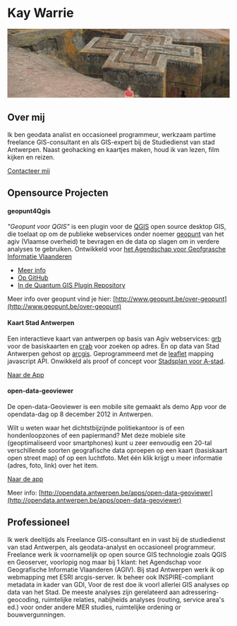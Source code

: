 Kay Warrie
==========

![](images/Ethiopie_kay.jpg "Voor de bet giorgis in Ethiopie")

Over mij
--------

Ik ben geodata analist en occasioneel programmeur, werkzaam partime freelance GIS-consultant en als GIS-expert bij de Studiedienst van stad Antwerpen. 
Naast geohacking en kaartjes maken, houd ik van lezen, film kijken en reizen.

[Contacteer mij](mailto:kaywarrie@gmail.com)
 

Opensource Projecten
---------------------

#### geopunt4Qgis

*"Geopunt voor QGIS"* is een plugin voor de [QGIS](http://www.qgis.org/) open source desktop GIS,  die toelaat op om de publieke webservices onder noemer [geopunt](http://www.geopunt.be) van het agiv (Vlaamse overheid) te bevragen en de data op slagen om in verdere analyses te gebruiken. Ontwikkeld voor [het Agendschap voor Geofgrasche Informatie Vlaanderen](https://www.agiv.be/)

- [Meer info](README_NL.md) 
- [Op GitHub](http://github.com/warrieka/geopunt4Qgis)
- [In de Quantum GIS Plugin Repository](http://plugins.qgis.org/plugins/geopunt4Qgis/)

Meer info over geopunt vind je hier: [http://www.geopunt.be/over-geopunt](http://www.geopunt.be/over-geopunt)
<br/>

#### Kaart Stad Antwerpen

Een interactieve kaart van antwerpen op basis van Agiv webservices:  [grb](https://www.agiv.be/producten/grb/meer-over/aan-de-slag/grb-raadpleegdiensten) voor de basiskaarten en  [crab](https://www.agiv.be/producten/crab/meer-info-over-crab/gebruik-van-het-crab/geolocation) voor zoeken op adres. En op data van Stad Antwerpen gehost op [arcgis](http://arcgis.com). Geprogrammeerd met de  [leaflet](http://leafletjs.com/) mapping javascript API. Onwikkeld als proof of concept voor [Stadsplan voor A-stad](https://beta.antwerpen.be/stadsmap).

[Naar de App](stadsplan)
<br/>

#### open-data-geoviewer

De open-data-Geoviewer is een mobile site gemaakt als demo App voor de opendata-dag op 8 december 2012 in Antwerpen.

Wilt u weten waar het dichtstbijzijnde politiekantoor is of een hondenloopzones of een papiermand?
Met deze mobiele site (geoptimaliseerd voor smartphones) kunt u zeer eenvoudig een 20-tal verschillende soorten geografische data oproepen op een kaart (basiskaart open street map) of op een luchtfoto.
Met één klik krijgt u meer informatie (adres, foto, link) over het item.

[Naar de app](mobile)

Meer info:
[http://opendata.antwerpen.be/apps/open-data-geoviewer](http://opendata.antwerpen.be/apps/open-data-geoviewer)
<br/>

Professioneel
-------------

Ik werk deeltijds als Freelance GIS-consultant en in vast bij de studiedienst van stad Antwerpen, als geodata-analyst en occasioneel programmeur.
Freelance werk ik voornamelijk op open source GIS technologie zoals QGIS en Geoserver, voorlopig nog maar bij 1 klant: het Agendschap voor Geografische Informatie Vlaanderen (AGIV).
Bij stad Antwerpen werk ik op webmapping met ESRI arcgis-server. Ik beheer ook INSPIRE-compliant metadata in kader van GDI, Voor de rest doe ik voorl allerlei GIS analyses op data van het Stad. De meeste analyses zijn gerelateerd aan adressering-geocoding, ruimtelijke relaties,  nabijheids analyses (routing, service area's ed.) voor onder andere MER studies, ruimtelijke ordening or bouwvergunningen.
